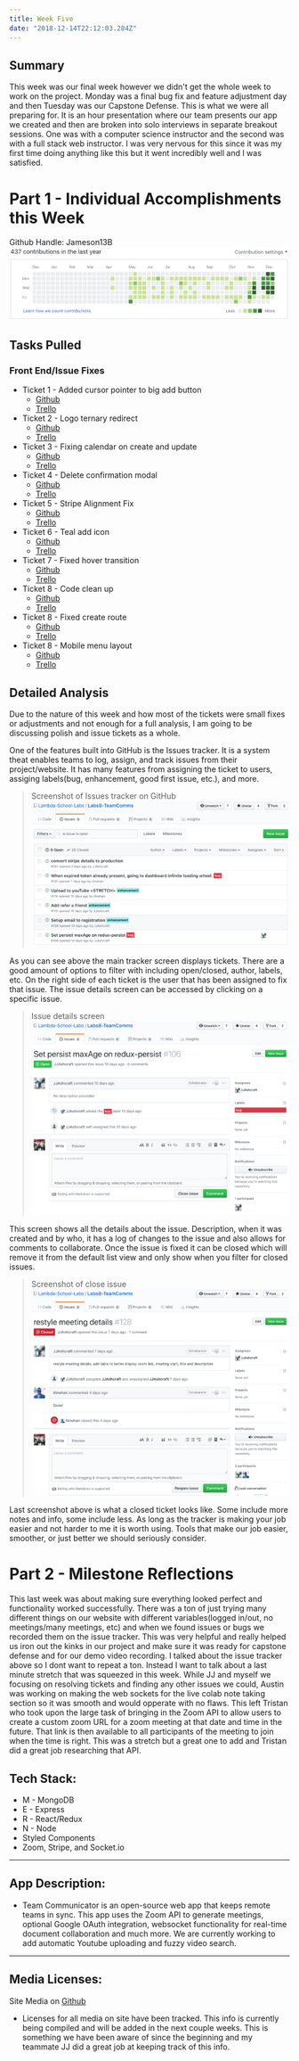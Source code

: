 ```yaml
---
title: Week Five
date: "2018-12-14T22:12:03.284Z"
---
```


## Summary
This week was our final week however we didn't get the whole week to work on the project. Monday was a final bug fix and feature adjustment day and then Tuesday was our Capstone Defense. This is what we were all preparing for. It is an hour presentation where our team presents our app we created and then are broken into solo interviews in separate breakout sessions. One was with a computer science instructor and the second was with a full stack web instructor. I was very nervous for this since it was my first time doing anything like this but it went incredibly well and I was satisfied.

# Part 1 - Individual Accomplishments this Week
Github Handle: Jameson13B
![Github Graph](./graph.png)

## Tasks Pulled

### Front End/Issue Fixes
* Ticket 1 - Added cursor pointer to big add button
  * [Github](https://github.com/Lambda-School-Labs/Labs8-TeamComms/pull/124)
  * [Trello](https://trello.com/c/vS7jez3o)
* Ticket 2 - Logo ternary redirect
  * [Github](https://github.com/Lambda-School-Labs/Labs8-TeamComms/pull/125)
  * [Trello](https://trello.com/c/Vk2PlrZd)
* Ticket 3 - Fixing calendar on create and update
  * [Github](https://github.com/Lambda-School-Labs/Labs8-TeamComms/pull/130)
  * [Trello](Link)
* Ticket 4 - Delete confirmation modal
  * [Github](https://github.com/Lambda-School-Labs/Labs8-TeamComms/pull/134)
  * [Trello](Link)
* Ticket 5 - Stripe Alignment Fix
  * [Github](https://github.com/Lambda-School-Labs/Labs8-TeamComms/pull/136)
  * [Trello](Link)
* Ticket 6 - Teal add icon
  * [Github](https://github.com/Lambda-School-Labs/Labs8-TeamComms/pull/145)
  * [Trello](Link)
* Ticket 7 - Fixed hover transition
  * [Github](https://github.com/Lambda-School-Labs/Labs8-TeamComms/pull/148)
  * [Trello](Link)
* Ticket 8 - Code clean up
  * [Github](https://github.com/Lambda-School-Labs/Labs8-TeamComms/pull/155)
  * [Trello](Link)
* Ticket 8 - Fixed create route
  * [Github](https://github.com/Lambda-School-Labs/Labs8-TeamComms/pull/158)
  * [Trello](Link)
* Ticket 8 - Mobile menu layout
  * [Github](https://github.com/Lambda-School-Labs/Labs8-TeamComms/pull/159)
  * [Trello](Link)


## Detailed Analysis
Due to the nature of this week and how most of the tickets were small fixes or adjustments and not enough for a full analysis, I am going to be discussing polish and issue tickets as a whole.

One of the features built into GitHub is the Issues tracker. It is a system theat enables teams to log, assign, and track issues from their project/website. It has many features from assigning the ticket to users, assiging labels(bug, enhancement, 
good first issue, etc.), and more.

> Screenshot of Issues tracker on GitHub
> ![Stripe Modal](./issues_log.png)

As you can see above the main tracker screen displays tickets. There are a good amount of options to filter with including open/closed, author, labels, etc. On the right side of each ticket is the user that has been assigned to fix that issue. The issue details screen can be accessed by clicking on a specific issue.

> Issue details screen
> ![Stripe Modal](./issue_details.png)

This screen shows all the details about the issue. Description, when it was created and by who, it has a log of changes to the issue and also allows for comments to collaborate. Once the issue is fixed it can be closed which will remove it from the default list view and only show when you filter for closed issues.

> Screenshot of close issue
> ![Stripe Modal](./closed_issue.png)

Last screenshot above is what a closed ticket looks like. Some include more notes and info, some include less. As long as the tracker is making your job easier and not harder to me it is worth using. Tools that make our job easier, smoother, or just better we should seriously consider.


# Part 2 - Milestone Reflections
This last week was about making sure everything looked perfect and functionality worked successfully. There was a ton of just trying many different things on our website with different variables(logged in/out, no meetings/many meetings, etc) and when we found issues or bugs we recorded them on the issue tracker. This was very helpful and really helped us iron out the kinks in our project and make sure it was ready for capstone defense and for our demo video recording. I talked about the issue tracker above so I dont want to repeat a ton. Instead I want to talk about a last minute stretch that was squeezed in this week.  While JJ and myself we focusing on resolving tickets and finding any other issues we could, Austin was working on making the web sockets for the live colab note taking section so it was smooth and would opperate with no flaws.  This left Tristan who took upon the large task of bringing in the Zoom API to allow users to create a custom zoom URL for a zoom meeting at that date and time in the future.  That link is then available to all participants of the meeting to join when the time is right. This was a stretch but a great one to add and Tristan did a great job researching that API.

## Tech Stack:
* M - MongoDB
* E - Express
* R - React/Redux
* N - Node
* Styled Components
* Zoom, Stripe, and Socket.i<span>o</span>
<hr/>

## App Description:
* Team Communicator is an open-source web app that keeps remote teams in sync. This app uses the Zoom API to generate meetings, optional Google OAuth integration, websocket functionality for real-time document collaboration and much more. We are currently working to add automatic Youtube uploading and fuzzy video search.
<hr/>

## Media Licenses:
Site Media on [Github](https://github.com/Lambda-School-Labs/Labs8-TeamComms/tree/master/public/images)
* Licenses for all media on site have been tracked. This info is currently being compiled and will be added in the next couple weeks. This is something we have been aware of since the beginning and my teammate JJ did a great job at keeping track of this info.
